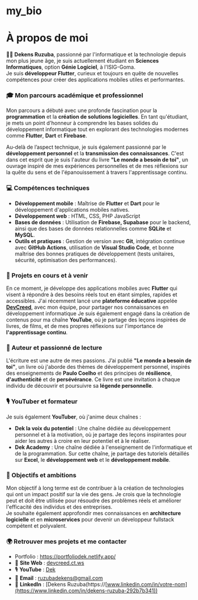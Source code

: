 # my_bio
# À propos de moi

👨‍💻 **Dekens Ruzuba**, passionné par l'informatique et la technologie depuis mon plus jeune âge, je suis actuellement étudiant en **Sciences Informatiques**, option **Génie Logiciel**, à l'ISIG-Goma.  
Je suis **développeur Flutter**, curieux et toujours en quête de nouvelles compétences pour créer des applications mobiles utiles et performantes.

### 🎓 Mon parcours académique et professionnel
Mon parcours a débuté avec une profonde fascination pour la **programmation** et la **création de solutions logicielles**. En tant qu'étudiant, je mets un point d'honneur à comprendre les bases solides du développement informatique tout en explorant des technologies modernes comme **Flutter**, **Dart** et **Firebase**.

Au-delà de l’aspect technique, je suis également passionné par le **développement personnel** et la **transmission des connaissances**. C'est dans cet esprit que je suis l'auteur du livre **"Le monde a besoin de toi"**, un ouvrage inspiré de mes expériences personnelles et de mes réflexions sur la quête du sens et de l'épanouissement à travers l'apprentissage continu.

### 💻 Compétences techniques

- **Développement mobile** : Maîtrise de **Flutter** et **Dart** pour le développement d'applications mobiles natives.
- **Développement web** : HTML, CSS, PHP JavaScript 
- **Bases de données** : Utilisation de **Firebase, Supabase** pour le backend, ainsi que des bases de données relationnelles comme **SQLite** et **MySQL**.
- **Outils et pratiques** : Gestion de version avec **Git**, intégration continue avec **GitHub Actions**, utilisation de **Visual Studio Code**, et bonne maîtrise des bonnes pratiques de développement (tests unitaires, sécurité, optimisation des performances).

### 🌱 Projets en cours et à venir

En ce moment, je développe des applications mobiles avec **Flutter** qui visent à répondre à des besoins réels tout en étant simples, rapides et accessibles. J'ai récemment lancé une **plateforme éducative** appelée [**DevCreed**](http://devcreed.ct.ws), avec mon équipe, pour partager nos connaissances en développement informatique
Je suis également engagé dans la création de contenus pour ma chaîne **YouTube**, où je partage des leçons inspirées de livres, de films, et de mes propres réflexions sur l'importance de **l'apprentissage continu**.

### 📘 Auteur et passionné de lecture

L'écriture est une autre de mes passions. J’ai publié **"Le monde a besoin de toi"**, un livre où j'aborde des thèmes de développement personnel, inspirés des enseignements de **Paulo Coelho** et des principes de **résilience**, **d'authenticité** et de **persévérance**. Ce livre est une invitation à chaque individu de découvrir et poursuivre sa **légende personnelle**.

### 🎙️ YouTuber et formateur

Je suis également **YouTuber**, où j'anime deux chaînes :
- **Dek la voix du potentiel** : Une chaîne dédiée au développement personnel et à la motivation, où je partage des leçons inspirantes pour aider les autres à croire en leur potentiel et à le réaliser.
- **Dek Academy** : Une chaîne dédiée à l'enseignement de l'informatique et de la programmation. Sur cette chaîne, je partage des tutoriels détaillés sur **Excel**, le **développement web** et le **développement mobile**.

### 🚀 Objectifs et ambitions

Mon objectif à long terme est de contribuer à la création de technologies qui ont un impact positif sur la vie des gens. Je crois que la technologie peut et doit être utilisée pour résoudre des problèmes réels et améliorer l'efficacité des individus et des entreprises.  
Je souhaite également approfondir mes connaissances en **architecture logicielle** et en **microservices** pour devenir un développeur fullstack compétent et polyvalent.

### 🌍 Retrouver mes projets et me contacter
 - Portfolio : https://portfoliodek.netlify.app/
- 📍 **Site Web** : [devcreed.ct.ws](http://devcreed.ct.ws)
- 🎙️ **YouTube** : [Dek]([https://youtube.com](https://www.youtube.com/@dekensr))
- 📧 **Email** : [ruzubadekens@gmail.com](mailto:votre-ruzubadekens@gmail.com)
- 💼 **LinkedIn** : [Dekens Ruzuba(https://[www.linkedin.com/in/votre-nom](https://www.linkedin.com/in/dekens-ruzuba-292b7b341))
